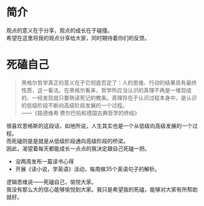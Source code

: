 # 简介

观点的意义在于分享，观点的成长在于碰撞。  
希望在这里将我的观点分享给大家，同时期待着你们的反馈。

# 死磕自己

> 黑格尔哲学真正的意义在于它彻底否定了：人的思维、行动的结果具有最终性质，这一看法。在黑格尔看来，哲学所应当认识的真理不再是一堆现成的、一经发现就只要熟读死记的教条。真理存在于认识过程本身中，是认识的低级阶段不断向高级阶段发展的一个过程。  
> ——《路德维希˙费尔巴哈和德国古典哲学的终结》


很喜欢恩格斯的这段话，如他所说，人生其实也是一个从低级向高级发展的一个过程。  
而死磕则是是就是从低级阶段通向高级阶段的桥梁。  
因此，渴望着每天都能成长一点点的我决定跟自己死磕一把。

* 没两周发布一篇读书心得
* 开展《读小说，学英语》活动，每周做35个英语句子的解析。

逻辑思维说——死磕自己，愉悦大家。  
我没有那么大的信心能够愉悦到大家。我只是希望我的死磕，能够对大家有所帮助就好。

